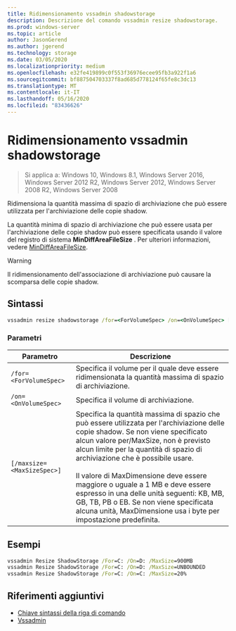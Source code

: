 ```yaml
---
title: Ridimensionamento vssadmin shadowstorage
description: Descrizione del comando vssadmin resize shadowstorage.
ms.prod: windows-server
ms.topic: article
author: JasonGerend
ms.author: jgerend
ms.technology: storage
ms.date: 03/05/2020
ms.localizationpriority: medium
ms.openlocfilehash: e32fe419899c0f553f36976ecee95fb3a922f1a6
ms.sourcegitcommit: bf887504703337f8ad685d778124f65fe8c3dc13
ms.translationtype: MT
ms.contentlocale: it-IT
ms.lasthandoff: 05/16/2020
ms.locfileid: "83436626"
---
```

# <a name="vssadmin-resize-shadowstorage"></a>Ridimensionamento vssadmin shadowstorage

> Si applica a: Windows 10, Windows 8.1, Windows Server 2016, Windows Server 2012 R2, Windows Server 2012, Windows Server 2008 R2, Windows Server 2008

Ridimensiona la quantità massima di spazio di archiviazione che può essere utilizzata per l'archiviazione delle copie shadow.

La quantità minima di spazio di archiviazione che può essere usata per l'archiviazione delle copie shadow può essere specificata usando il valore del registro di sistema **MinDiffAreaFileSize** . Per ulteriori informazioni, vedere [MinDiffAreaFileSize](https://docs.microsoft.com/windows/win32/backup/registry-keys-for-backup-and-restore#mindiffareafilesize).

> [!WARNING]
> Il ridimensionamento dell'associazione di archiviazione può causare la scomparsa delle copie shadow.

## <a name="syntax"></a>Sintassi

```cmd
vssadmin resize shadowstorage /for=<ForVolumeSpec> /on=<OnVolumeSpec> [/maxsize=<MaxSizeSpec>]
```

### <a name="parameters"></a>Parametri

|Parametro|Descrizione|
|---|---|
`/for=<ForVolumeSpec>`  | Specifica il volume per il quale deve essere ridimensionata la quantità massima di spazio di archiviazione.
`/on=<OnVolumeSpec>` | Specifica il volume di archiviazione.
`[/maxsize=<MaxSizeSpec>]` |  Specifica la quantità massima di spazio che può essere utilizzata per l'archiviazione delle copie shadow. Se non viene specificato alcun valore per/MaxSize, non è previsto alcun limite per la quantità di spazio di archiviazione che è possibile usare.  <br> <br> Il valore di MaxDimensione deve essere maggiore o uguale a 1 MB e deve essere espresso in una delle unità seguenti: KB, MB, GB, TB, PB o EB. Se non viene specificata alcuna unità, MaxDimensione usa i byte per impostazione predefinita.

## <a name="examples"></a>Esempi

```cmd
vssadmin Resize ShadowStorage /For=C: /On=D: /MaxSize=900MB
vssadmin Resize ShadowStorage /For=C: /On=D: /MaxSize=UNBOUNDED
vssadmin Resize ShadowStorage /For=C: /On=C: /MaxSize=20%
```

## <a name="additional-references"></a>Riferimenti aggiuntivi

* [Chiave sintassi della riga di comando](https://docs.microsoft.com/windows-server/administration/windows-commands/command-line-syntax-key)
* [Vssadmin](vssadmin.md)
